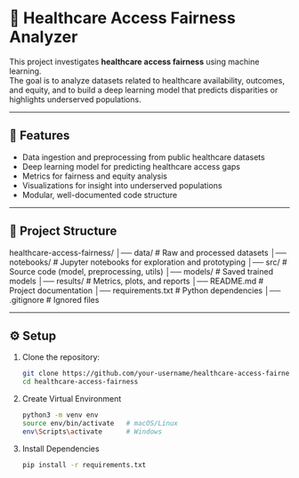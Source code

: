 # 🏥 Healthcare Access Fairness Analyzer

This project investigates **healthcare access fairness** using machine learning.  
The goal is to analyze datasets related to healthcare availability, outcomes, and equity, and to build a deep learning model that predicts disparities or highlights underserved populations.

---

## 🚀 Features
- Data ingestion and preprocessing from public healthcare datasets
- Deep learning model for predicting healthcare access gaps
- Metrics for fairness and equity analysis
- Visualizations for insight into underserved populations
- Modular, well-documented code structure

---

## 📂 Project Structure
healthcare-access-fairness/
│── data/ # Raw and processed datasets
│── notebooks/ # Jupyter notebooks for exploration and prototyping
│── src/ # Source code (model, preprocessing, utils)
│── models/ # Saved trained models
│── results/ # Metrics, plots, and reports
│── README.md # Project documentation
│── requirements.txt # Python dependencies
│── .gitignore # Ignored files


---

## ⚙️ Setup

1. Clone the repository:
   ```bash
   git clone https://github.com/your-username/healthcare-access-fairness.git
   cd healthcare-access-fairness
2. Create Virtual Environment
    ```bash
    python3 -m venv env
    source env/bin/activate   # macOS/Linux
    env\Scripts\activate      # Windows
3. Install Dependencies
    ```bash
    pip install -r requirements.txt